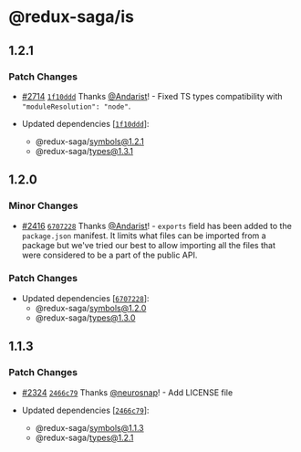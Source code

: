 # @redux-saga/is

## 1.2.1

### Patch Changes

- [#2714](https://github.com/redux-saga/redux-saga/pull/2714) [`1f10ddd`](https://github.com/redux-saga/redux-saga/commit/1f10ddd4452a0ad7813a7fcd82005377659db63d) Thanks [@Andarist](https://github.com/Andarist)! - Fixed TS types compatibility with `"moduleResolution": "node"`.

- Updated dependencies [[`1f10ddd`](https://github.com/redux-saga/redux-saga/commit/1f10ddd4452a0ad7813a7fcd82005377659db63d)]:
  - @redux-saga/symbols@1.2.1
  - @redux-saga/types@1.3.1

## 1.2.0

### Minor Changes

- [#2416](https://github.com/redux-saga/redux-saga/pull/2416) [`6707228`](https://github.com/redux-saga/redux-saga/commit/6707228c23c6cd8f54e4cde8d1fb1887c3831af1) Thanks [@Andarist](https://github.com/Andarist)! - `exports` field has been added to the `package.json` manifest. It limits what files can be imported from a package but we've tried our best to allow importing all the files that were considered to be a part of the public API.

### Patch Changes

- Updated dependencies [[`6707228`](https://github.com/redux-saga/redux-saga/commit/6707228c23c6cd8f54e4cde8d1fb1887c3831af1)]:
  - @redux-saga/symbols@1.2.0
  - @redux-saga/types@1.3.0

## 1.1.3

### Patch Changes

- [#2324](https://github.com/redux-saga/redux-saga/pull/2324) [`2466c79`](https://github.com/redux-saga/redux-saga/commit/2466c798a5f56a5015e61c8fdf0ef8f2a6a852a4) Thanks [@neurosnap](https://github.com/neurosnap)! - Add LICENSE file

- Updated dependencies [[`2466c79`](https://github.com/redux-saga/redux-saga/commit/2466c798a5f56a5015e61c8fdf0ef8f2a6a852a4)]:
  - @redux-saga/symbols@1.1.3
  - @redux-saga/types@1.2.1
